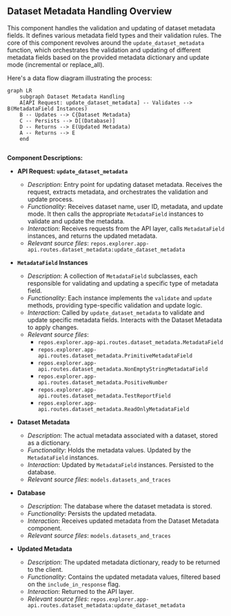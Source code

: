## Dataset Metadata Handling Overview

This component handles the validation and updating of dataset metadata fields. It defines various metadata field types and their validation rules. The core of this component revolves around the `update_dataset_metadata` function, which orchestrates the validation and updating of different metadata fields based on the provided metadata dictionary and update mode (incremental or replace_all).

Here's a data flow diagram illustrating the process:

```mermaid
graph LR
    subgraph Dataset Metadata Handling
    A[API Request: update_dataset_metadata] -- Validates --> B(MetadataField Instances) 
    B -- Updates --> C{Dataset Metadata} 
    C -- Persists --> D[(Database)]
    D -- Returns --> E(Updated Metadata)
    A -- Returns --> E
    end


```

**Component Descriptions:**

*   **API Request: `update_dataset_metadata`**
    *   *Description*: Entry point for updating dataset metadata. Receives the request, extracts metadata, and orchestrates the validation and update process.
    *   *Functionality*: Receives dataset name, user ID, metadata, and update mode. It then calls the appropriate `MetadataField` instances to validate and update the metadata.
    *   *Interaction*: Receives requests from the API layer, calls `MetadataField` instances, and returns the updated metadata.
    *   *Relevant source files*: `repos.explorer.app-api.routes.dataset_metadata:update_dataset_metadata`

*   **`MetadataField` Instances**
    *   *Description*: A collection of `MetadataField` subclasses, each responsible for validating and updating a specific type of metadata field.
    *   *Functionality*: Each instance implements the `validate` and `update` methods, providing type-specific validation and update logic.
    *   *Interaction*: Called by `update_dataset_metadata` to validate and update specific metadata fields. Interacts with the Dataset Metadata to apply changes.
    *   *Relevant source files*:
        *   `repos.explorer.app-api.routes.dataset_metadata.MetadataField`
        *   `repos.explorer.app-api.routes.dataset_metadata.PrimitiveMetadataField`
        *   `repos.explorer.app-api.routes.dataset_metadata.NonEmptyStringMetadataField`
        *   `repos.explorer.app-api.routes.dataset_metadata.PositiveNumber`
        *   `repos.explorer.app-api.routes.dataset_metadata.TestReportField`
        *   `repos.explorer.app-api.routes.dataset_metadata.ReadOnlyMetadataField`

*   **Dataset Metadata**
    *   *Description*: The actual metadata associated with a dataset, stored as a dictionary.
    *   *Functionality*: Holds the metadata values. Updated by the `MetadataField` instances.
    *   *Interaction*: Updated by `MetadataField` instances. Persisted to the database.
    *   *Relevant source files*: `models.datasets_and_traces`

*   **Database**
    *   *Description*: The database where the dataset metadata is stored.
    *   *Functionality*: Persists the updated metadata.
    *   *Interaction*: Receives updated metadata from the Dataset Metadata component.
    *   *Relevant source files*: `models.datasets_and_traces`

*   **Updated Metadata**
    *   *Description*: The updated metadata dictionary, ready to be returned to the client.
    *   *Functionality*: Contains the updated metadata values, filtered based on the `include_in_response` flag.
    *   *Interaction*: Returned to the API layer.
    *   *Relevant source files*: `repos.explorer.app-api.routes.dataset_metadata:update_dataset_metadata`
